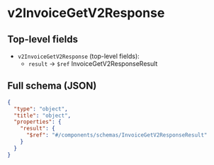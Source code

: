 # v2InvoiceGetV2Response

## Top-level fields
- `v2InvoiceGetV2Response` (top-level fields):
  - `result` → `$ref` InvoiceGetV2ResponseResult

## Full schema (JSON)
```json
{
  "type": "object",
  "title": "object",
  "properties": {
    "result": {
      "$ref": "#/components/schemas/InvoiceGetV2ResponseResult"
    }
  }
}
```
